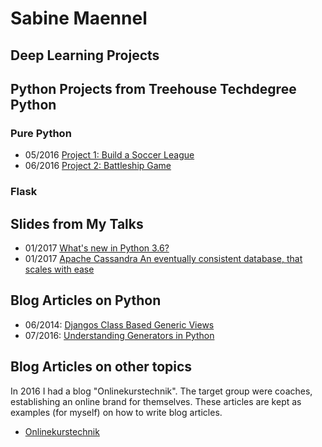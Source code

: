 # Sabine Maennel

## Deep Learning Projects

## Python Projects from Treehouse Techdegree Python
### Pure Python
- 05/2016 [Project 1: Build a Soccer League](https://github.com/sabinem/python_techdegree_project1_soccer_league) 
- 06/2016 [Project 2: Battleship Game](https://github.com/sabinem/python_techdegree_project2_battleshipgame)
### Flask


## Slides from My Talks
- 01/2017 [What's new in Python 3.6?](python3_6-talk/python3_6.html#/1) 
- 01/2017 [Apache Cassandra
An eventually consistent database,
that scales with ease](cassandra-talk/cassandra.html#/1)

## Blog Articles on Python
- 06/2014: [Djangos Class Based Generic Views](blog_articles/python/djangos_class_based_generic_views/djangos_class_based_generic_views.md)
- 07/2016: [Understanding Generators in Python](blog_articles/python/generators/python_generators.md)

## Blog Articles on other topics
In 2016 I had a blog "Onlinekurstechnik". The target group were coaches, establishing an online brand for themselves. These articles are kept as examples (for myself) on how to write blog articles.
- [Onlinekurstechnik](onlinekurstechnik/)
